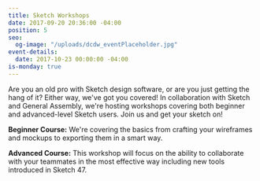 ```yaml
---
title: Sketch Workshops
date: 2017-09-20 20:36:00 -04:00
position: 5
seo:
  og-image: "/uploads/dcdw_eventPlaceholder.jpg"
event-details:
  date: 2017-10-23 00:00:00 -04:00
is-monday: true
---
```


Are you an old pro with Sketch design software, or are you just getting the hang of it? Either way, we've got you covered! In collaboration with Sketch and General Assembly, we're hosting workshops covering both beginner and advanced-level Sketch users. Join us and get your sketch on!

**Beginner Course:** We're covering the basics from crafting your wireframes and mockups to exporting them in a smart way.

**Advanced Course:** This workshop will focus on the ability to collaborate with your teammates in the most effective way including new tools introduced in Sketch 47.